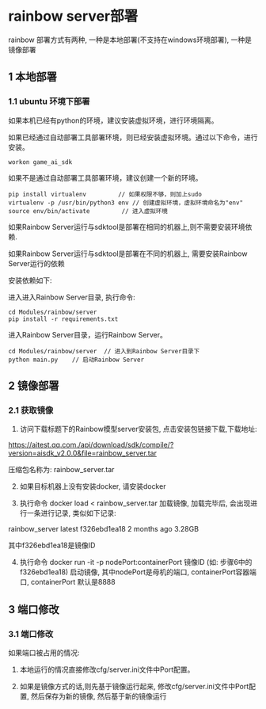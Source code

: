 # rainbow server部署

rainbow 部署方式有两种, 一种是本地部署(不支持在windows环境部署), 一种是镜像部署

## 1 本地部署

### 1.1 ubuntu 环境下部署

如果本机已经有python的环境，建议安装虚拟环境，进行环境隔离。

如果已经通过自动部署工具部署环境，则已经安装虚拟环境。通过以下命令，进行安装。

```
workon game_ai_sdk
```

如果不是通过自动部署工具部署环境，建议创建一个新的环境。

```
pip install virtualenv         // 如果权限不够，则加上sudo
virtualenv -p /usr/bin/python3 env // 创建虚拟环境，虚拟环境命名为"env"
source env/bin/activate         // 进入虚拟环境
```
如果Rainbow Server运行与sdktool是部署在相同的机器上,则不需要安装环境依赖.

如果Rainbow Server运行与sdktool是部署在不同的机器上, 需要安装Rainbow Server运行的依赖

安装依赖如下:

进入进入Rainbow Server目录, 执行命令:

```
cd Modules/rainbow/server
pip install -r requirements.txt

```

进入Rainbow Server目录，运行Rainbow Server。

```
cd Modules/rainbow/server  // 进入到Rainbow Server目录下
python main.py    // 启动Rainbow Server
```

## 2 镜像部署

### 2.1 获取镜像

1. 访问下载标题下的Rainbow模型server安装包, 点击安装包链接下载,下载地址:

https://aitest.qq.com./api/download/sdk/compile/?version=aisdk_v2.0.0&file=rainbow_server.tar

压缩包名称为: rainbow_server.tar

2. 如果目标机器上没有安装docker, 请安装docker

3. 执行命令 docker load < rainbow_server.tar 加载镜像, 加载完毕后, 会出现进行一条进行记录, 类似如下记录:

rainbow_server    latest    f326ebd1ea18        2 months ago        3.28GB

其中f326ebd1ea18是镜像ID

4. 执行命令 docker run -it -p nodePort:containerPort 镜像ID (如: 步骤6中的f326ebd1ea18) 启动镜像, 其中nodePort是母机的端口, containerPort容器端口, containerPort 默认是8888

## 3 端口修改

### 3.1 端口修改

如果端口被占用的情况:

1. 本地运行的情况直接修改cfg/server.ini文件中Port配置。

2. 如果是镜像方式的话,则先基于镜像运行起来, 修改cfg/server.ini文件中Port配置, 然后保存为新的镜像, 然后基于新的镜像运行